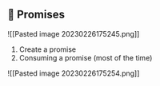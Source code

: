 ## 🤗 Promises

![[Pasted image 20230226175245.png]]
1.  Create a promise
2.  Consuming a promise (most of the time)

![[Pasted image 20230226175254.png]]